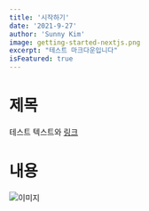 ```yaml
---
title: '시작하기'
date: '2021-9-27'
author: 'Sunny Kim'
image: getting-started-nextjs.png
excerpt: "테스트 마크다운입니다"
isFeatured: true
---
```

# 제목

테스트 텍스트와 [링크](https://google.com)

# 내용
![이미지](nextjs-file-based-routing.png)


